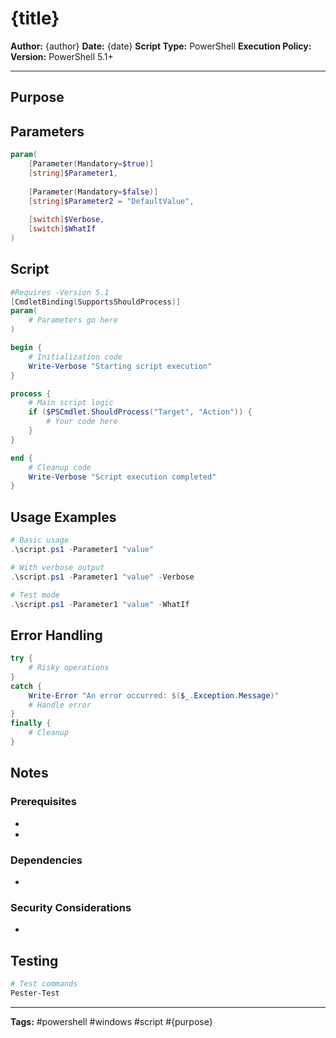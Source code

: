 # {title}

**Author:** {author}
**Date:** {date}
**Script Type:** PowerShell
**Execution Policy:** 
**Version:** PowerShell 5.1+

---

## Purpose


## Parameters

```powershell
param(
    [Parameter(Mandatory=$true)]
    [string]$Parameter1,
    
    [Parameter(Mandatory=$false)]
    [string]$Parameter2 = "DefaultValue",
    
    [switch]$Verbose,
    [switch]$WhatIf
)
```

## Script

```powershell
#Requires -Version 5.1
[CmdletBinding(SupportsShouldProcess)]
param(
    # Parameters go here
)

begin {
    # Initialization code
    Write-Verbose "Starting script execution"
}

process {
    # Main script logic
    if ($PSCmdlet.ShouldProcess("Target", "Action")) {
        # Your code here
    }
}

end {
    # Cleanup code
    Write-Verbose "Script execution completed"
}
```

## Usage Examples

```powershell
# Basic usage
.\script.ps1 -Parameter1 "value"

# With verbose output
.\script.ps1 -Parameter1 "value" -Verbose

# Test mode
.\script.ps1 -Parameter1 "value" -WhatIf
```

## Error Handling

```powershell
try {
    # Risky operations
}
catch {
    Write-Error "An error occurred: $($_.Exception.Message)"
    # Handle error
}
finally {
    # Cleanup
}
```

## Notes

### Prerequisites
- 
- 

### Dependencies
- 

### Security Considerations
- 

## Testing

```powershell
# Test commands
Pester-Test
```

---
**Tags:** #powershell #windows #script #{purpose}